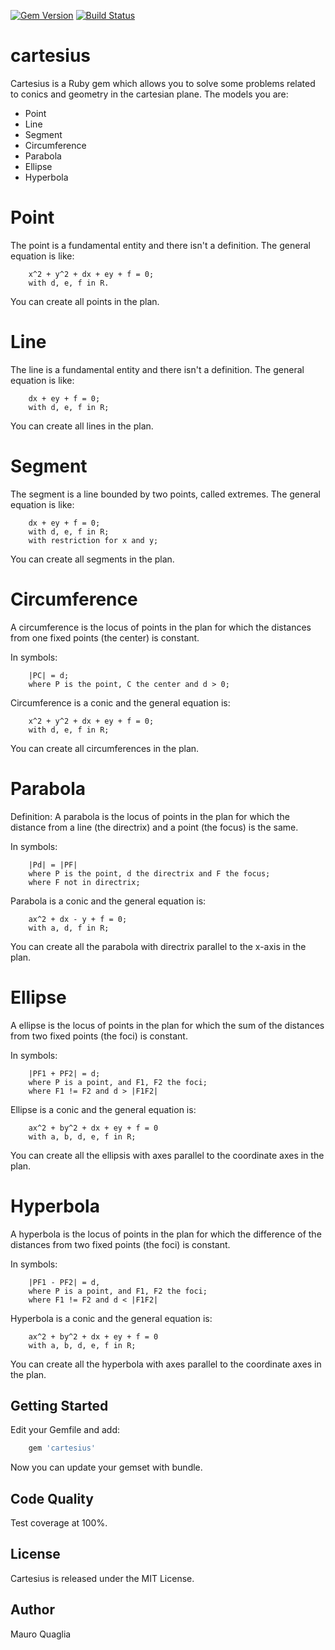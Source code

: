 [![Gem Version](https://badge.fury.io/rb/cartesius.svg)](https://badge.fury.io/rb/cartesius)
[![Build Status](https://travis-ci.org/MauroQuaglia/cartesius.svg?branch=master)](https://travis-ci.org/MauroQuaglia/cartesius)

# cartesius
Cartesius is a Ruby gem which allows you to solve some problems related to conics and geometry in the cartesian plane.
The models you are:
* Point
* Line
* Segment
* Circumference
* Parabola
* Ellipse
* Hyperbola

# Point
The point is a fundamental entity and there isn't a definition. 
The general equation is like:
```
    x^2 + y^2 + dx + ey + f = 0; 
    with d, e, f in R.
```
You can create all points in the plan.

# Line
The line is a fundamental entity and there isn't a definition. 
The general equation is like:
```
    dx + ey + f = 0;
    with d, e, f in R;
```
You can create all lines in the plan.

# Segment
The segment is a line bounded by two points, called extremes. 
The general equation is like:
```
    dx + ey + f = 0;
    with d, e, f in R;
    with restriction for x and y;
```
You can create all segments in the plan.

# Circumference
A circumference is the locus of points in the plan for which the distances from one fixed points (the center) is constant.

In symbols:
```
    |PC| = d;
    where P is the point, C the center and d > 0;
```

Circumference is a conic and the general equation is:
```
    x^2 + y^2 + dx + ey + f = 0;
    with d, e, f in R;
```

You can create all circumferences in the plan.

# Parabola
Definition:
A parabola is the locus of points in the plan for which the distance from a line (the directrix) and a point (the focus) is the same.

In symbols:
```
    |Pd| = |PF|
    where P is the point, d the directrix and F the focus;
    where F not in directrix;
```

Parabola is a conic and the general equation is:
```
    ax^2 + dx - y + f = 0;
    with a, d, f in R;
```
You can create all the parabola with directrix parallel to the x-axis in the plan.


# Ellipse
A ellipse is the locus of points in the plan for which the sum of the distances from two fixed points (the foci) is constant.

In symbols:
```
    |PF1 + PF2| = d;
    where P is a point, and F1, F2 the foci;
    where F1 != F2 and d > |F1F2|
```

Ellipse is a conic and the general equation is:
```
    ax^2 + by^2 + dx + ey + f = 0
    with a, b, d, e, f in R;
```

You can create all the ellipsis with axes parallel to the coordinate axes in the plan.


# Hyperbola
A hyperbola is the locus of points in the plan for which the difference of the distances from two fixed points (the foci) is constant.

In symbols:
```
    |PF1 - PF2| = d, 
    where P is a point, and F1, F2 the foci;
    where F1 != F2 and d < |F1F2|
```

Hyperbola is a conic and the general equation is:
```
    ax^2 + by^2 + dx + ey + f = 0
    with a, b, d, e, f in R;
```

You can create all the hyperbola with axes parallel to the coordinate axes in the plan. 


## Getting Started
Edit your Gemfile and add:
```ruby
    gem 'cartesius'
```
Now you can update your gemset with bundle.

## Code Quality
Test coverage at 100%.

## License
Cartesius is released under the MIT License.

## Author
Mauro Quaglia


    
